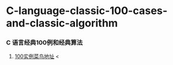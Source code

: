 # C-language-classic-100-cases-and-classic-algorithm

###  C 语言经典100例和经典算法
1. [100实例菜鸟地址](http://www.runoob.com/cprogramming/c-100-examples.html) <